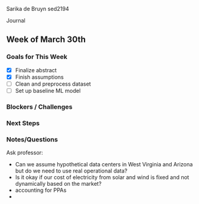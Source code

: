 Sarika de Bruyn sed2194

Journal

## Week of March 30th

### Goals for This Week
- [X] Finalize abstract
- [X] Finish assumptions
- [ ] Clean and preprocess dataset
- [ ] Set up baseline ML model

### Blockers / Challenges

### Next Steps

### Notes/Questions
Ask professor: 
- Can we assume hypothetical data centers in West Virginia and Arizona but do we need to use real operational data?
- Is it okay if our cost of electricity from solar and wind is fixed and not dynamically based on the market?
- accounting for PPAs
- 

